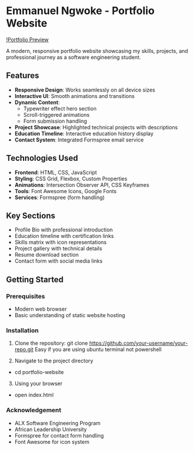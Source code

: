 # Emmanuel Ngwoke - Portfolio Website

[!Portfolio Preview](https://your-live-link-here.com)

A modern, responsive portfolio website showcasing my skills, projects, and professional journey as a software engineering student.

## Features

- **Responsive Design**: Works seamlessly on all device sizes
- **Interactive UI**: Smooth animations and transitions
- **Dynamic Content**:
  - Typewriter effect hero section
  - Scroll-triggered animations
  - Form submission handling
- **Project Showcase**: Highlighted technical projects with descriptions
- **Education Timeline**: Interactive education history display
- **Contact System**: Integrated Formspree email service

## Technologies Used

- **Frontend**: HTML, CSS, JavaScript
- **Styling**: CSS Grid, Flexbox, Custom Properties
- **Animations**: Intersection Observer API, CSS Keyframes
- **Tools**: Font Awesome Icons, Google Fonts
- **Services**: Formspree (form handling)

## Key Sections

- Profile Bio with professional introduction
- Education timeline with certification links
- Skills matrix with icon representations
- Project gallery with technical details
- Resume download section
- Contact form with social media links

## Getting Started

### Prerequisites

- Modern web browser
- Basic understanding of static website hosting

### Installation

1. Clone the repository:
   git clone https://github.com/your-username/your-repo.git
   Easy if you are using ubuntu terminal not powershell

2. Navigate to the project directory

- cd portfolio-website

3. Using your browser

- open index.html

### Acknowledgement

- ALX Software Engineering Program
- African Leadership University
- Formspree for contact form handling
- Font Awesome for icon system
